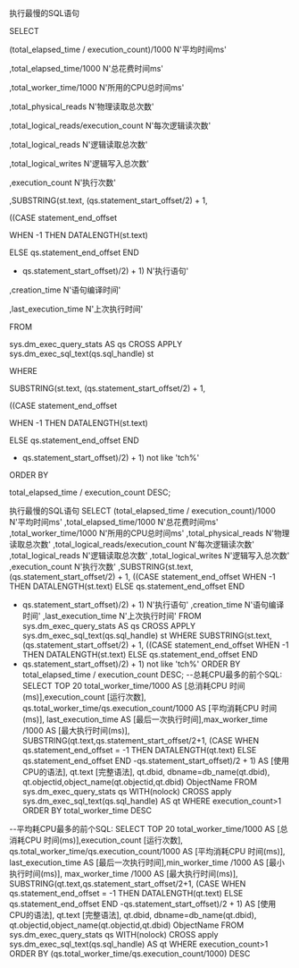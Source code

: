 执行最慢的SQL语句
 
SELECT
 
(total_elapsed_time / execution_count)/1000 N'平均时间ms'
 
,total_elapsed_time/1000 N'总花费时间ms'
 
,total_worker_time/1000 N'所用的CPU总时间ms'
 
,total_physical_reads N'物理读取总次数'
 
,total_logical_reads/execution_count N'每次逻辑读次数'
 
,total_logical_reads N'逻辑读取总次数'
 
,total_logical_writes N'逻辑写入总次数'
 
,execution_count N'执行次数'
 
,SUBSTRING(st.text, (qs.statement_start_offset/2) + 1,
 
((CASE statement_end_offset
 
WHEN -1 THEN DATALENGTH(st.text)
 
ELSE qs.statement_end_offset END
 
- qs.statement_start_offset)/2) + 1) N'执行语句'
 
,creation_time N'语句编译时间'
 
,last_execution_time N'上次执行时间'
 
FROM
 
sys.dm_exec_query_stats AS qs CROSS APPLY sys.dm_exec_sql_text(qs.sql_handle) st
 
WHERE
 
SUBSTRING(st.text, (qs.statement_start_offset/2) + 1,
 
((CASE statement_end_offset
 
WHEN -1 THEN DATALENGTH(st.text)
 
ELSE qs.statement_end_offset END
 
- qs.statement_start_offset)/2) + 1) not like 'tch%'
 
ORDER BY
 
total_elapsed_time / execution_count DESC;
 
执行最慢的SQL语句
SELECT
(total_elapsed_time / execution_count)/1000 N'平均时间ms'
,total_elapsed_time/1000 N'总花费时间ms'
,total_worker_time/1000 N'所用的CPU总时间ms'
,total_physical_reads N'物理读取总次数'
,total_logical_reads/execution_count N'每次逻辑读次数'
,total_logical_reads N'逻辑读取总次数'
,total_logical_writes N'逻辑写入总次数'
,execution_count N'执行次数'
,SUBSTRING(st.text, (qs.statement_start_offset/2) + 1,
((CASE statement_end_offset
WHEN -1 THEN DATALENGTH(st.text)
ELSE qs.statement_end_offset END
- qs.statement_start_offset)/2) + 1) N'执行语句'
,creation_time N'语句编译时间'
,last_execution_time N'上次执行时间'
FROM
sys.dm_exec_query_stats AS qs CROSS APPLY sys.dm_exec_sql_text(qs.sql_handle) st
WHERE
SUBSTRING(st.text, (qs.statement_start_offset/2) + 1,
((CASE statement_end_offset
WHEN -1 THEN DATALENGTH(st.text)
ELSE qs.statement_end_offset END
- qs.statement_start_offset)/2) + 1) not like 'tch%'
ORDER BY
total_elapsed_time / execution_count DESC;
 --总耗CPU最多的前个SQL:
 SELECT TOP 20
 total_worker_time/1000 AS [总消耗CPU 时间(ms)],execution_count [运行次数],
 qs.total_worker_time/qs.execution_count/1000 AS [平均消耗CPU 时间(ms)],
 last_execution_time AS [最后一次执行时间],max_worker_time /1000 AS [最大执行时间(ms)],
 SUBSTRING(qt.text,qs.statement_start_offset/2+1,
 (CASE WHEN qs.statement_end_offset = -1
 THEN DATALENGTH(qt.text)
 ELSE qs.statement_end_offset END -qs.statement_start_offset)/2 + 1)
 AS [使用CPU的语法], qt.text [完整语法],
 qt.dbid, dbname=db_name(qt.dbid),
 qt.objectid,object_name(qt.objectid,qt.dbid) ObjectName
 FROM sys.dm_exec_query_stats qs WITH(nolock)
 CROSS apply sys.dm_exec_sql_text(qs.sql_handle) AS qt
 WHERE execution_count>1
 ORDER BY total_worker_time DESC
 
 
 --平均耗CPU最多的前个SQL:
 SELECT TOP 20
 total_worker_time/1000 AS [总消耗CPU 时间(ms)],execution_count [运行次数],
 qs.total_worker_time/qs.execution_count/1000 AS [平均消耗CPU 时间(ms)],
 last_execution_time AS [最后一次执行时间],min_worker_time /1000 AS [最小执行时间(ms)],
 max_worker_time /1000 AS [最大执行时间(ms)],
 SUBSTRING(qt.text,qs.statement_start_offset/2+1,
 (CASE WHEN qs.statement_end_offset = -1
 THEN DATALENGTH(qt.text)
 ELSE qs.statement_end_offset END -qs.statement_start_offset)/2 + 1)
 AS [使用CPU的语法], qt.text [完整语法],
 qt.dbid, dbname=db_name(qt.dbid),
 qt.objectid,object_name(qt.objectid,qt.dbid) ObjectName
 FROM sys.dm_exec_query_stats qs WITH(nolock)
 CROSS apply sys.dm_exec_sql_text(qs.sql_handle) AS qt
 WHERE execution_count>1
 ORDER BY (qs.total_worker_time/qs.execution_count/1000) DESC

